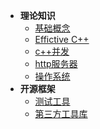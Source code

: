 <!-- <hr style="margin: 5px 0;"> -->

- **理论知识**
  - [基础概念](./theory/README.md) 
  - [Effictive C++](effective/README.md)
  - [c++并发](./CppConcurrency/README.md)
  - [http服务器](./http/README.md)
  - [操作系统](operateSystem/README.md)
- **开源框架**
  - [测试工具](./testTools/README.md)
  - [第三方工具库](ThirdLib/README.md) 
